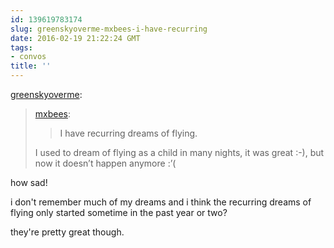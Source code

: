 ```yaml
---
id: 139619783174
slug: greenskyoverme-mxbees-i-have-recurring
date: 2016-02-19 21:22:24 GMT
tags:
- convos
title: ''
---
```

<p><a class="tumblr_blog" href="http://greenskyoverme.tumblr.com/post/139619437562">greenskyoverme</a>:</p>
<blockquote>
<p><a class="tumblr_blog" href="http://mxbees.tumblr.com/post/139618076254">mxbees</a>:</p>
<blockquote>
<p>I have recurring dreams of flying.</p>
</blockquote>
<p>I used to dream of flying as a child in many nights, it was great :-), but now it doesn’t happen anymore :’(</p>
</blockquote>

how sad!

i don't remember much of my dreams and i think the recurring dreams of flying only started sometime in the past year or two?

they're pretty great though.

